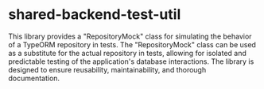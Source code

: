 # shared-backend-test-util

This library provides a "RepositoryMock" class for simulating the behavior of a
TypeORM repository in tests. The "RepositoryMock" class can be used as a substitute
for the actual repository in tests, allowing for isolated and predictable testing
of the application's database interactions. The library is designed to ensure reusability,
maintainability, and thorough documentation.
